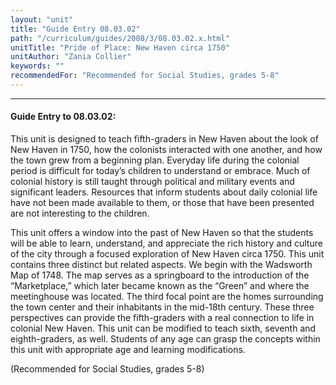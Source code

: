 ```yaml
---
layout: "unit"
title: "Guide Entry 08.03.02"
path: "/curriculum/guides/2008/3/08.03.02.x.html"
unitTitle: "Pride of Place: New Haven circa 1750"
unitAuthor: "Zania Collier"
keywords: ""
recommendedFor: "Recommended for Social Studies, grades 5-8"
---
```

<body>
<hr/>
 <h4>
  Guide Entry to 08.03.02:
 </h4>
 <p>
  This unit is designed to teach fifth-graders in New Haven about the look of New Haven in 1750, how the colonists interacted with one another, and how the town grew from a beginning plan. Everyday life during the colonial period is difficult for today’s children to understand or embrace. Much of colonial history is still taught through political and military events and significant leaders. Resources that inform students about daily colonial life have not been made available to them, or those that have been presented are not interesting to the children.
 </p>
<p>
  This unit offers a window into the past of New Haven so that the students will be able to learn, understand, and appreciate the rich history and culture of the city through a focused exploration of New Haven circa 1750. This unit contains three distinct but related aspects. We begin with the Wadsworth Map of 1748. The map serves as a springboard to the introduction of the “Marketplace,” which later became known as the “Green” and where the meetinghouse was located. The third focal point are the homes surrounding the town center and their inhabitants in the mid-18th century. These three perspectives can provide the fifth-graders with a real connection to life in colonial New Haven. This unit can be modified to teach sixth, seventh and eighth-graders, as well. Students of any age can grasp the concepts within this unit with appropriate age and learning modifications.
 </p>
<p>
  (Recommended for Social Studies, grades 5-8)
 </p>




</body>
